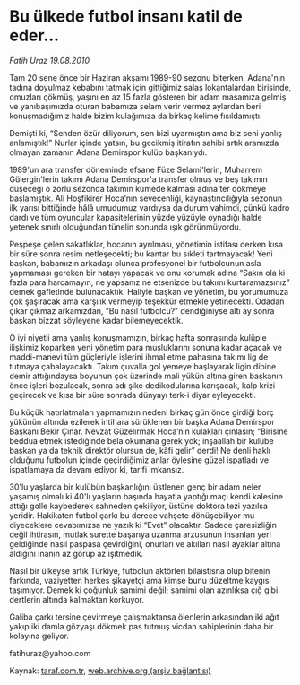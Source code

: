 # Bu ülkede futbol insanı katil de eder...

*Fatih Uraz 19.08.2010*

<div class="yazi"><p>Tam 20 sene önce bir Haziran akşamı 1989-90 sezonu biterken, Adana'nın tadına doyulmaz kebabını tatmak için gittiğimiz salaş lokantalardan birisinde, omuzları çökmüş, yaşını en az 15 fazla gösteren bir adam masamıza gelmiş ve yanıbaşımızda oturan babamıza selam verir vermez aylardan beri konuşmadığımız halde bizim kulağımıza da birkaç kelime fısıldamıştı.</p>
<p>Demişti ki, “Senden özür diliyorum, sen bizi uyarmıştın ama biz seni yanlış anlamıştık!” Nurlar içinde yatsın, bu gecikmiş itirafın sahibi artık aramızda olmayan zamanın Adana Demirspor kulüp başkanıydı.</p>
<p>1989'un ara transfer döneminde efsane Füze Selami'lerin, Muharrem Gülergin'lerin takımı Adana Demirspor'a transfer olmuş ve beş takımın düşeceği o zorlu sezonda takımın kümede kalması adına ter dökmeye başlamıştık. Ali Hoşfikirer Hoca’nın sevecenliği, kaynaştırıcılığıyla sezonun ilk yarısı bittiğinde hâlâ umudumuz vardıysa da durum vahimdi, çünkü kadro dardı ve tüm oyuncular kapasitelerinin yüzde yüzüyle oynadığı halde yetenek sınırlı olduğundan tünelin sonunda ışık görünmüyordu.</p>
<p>Peşpeşe gelen sakatlıklar, hocanın ayrılması, yönetimin istifası derken kısa bir süre sonra resim netleşecekti; bu kantar bu sıkleti tartmayacak! Yeni başkan, babamızın arkadaşı olunca profesyonel bir futbolcunun asla yapmaması gereken bir hatayı yapacak ve onu korumak adına “Sakın ola ki fazla para harcamayın, ne yapsanız ne etsenizde bu takımı kurtaramazsınız” demek gafletinde bulunacaktık. Haliyle başkan ve yönetim, bu yorumumuza çok şaşıracak ama karşılık vermeyip teşekkür etmekle yetinecekti. Odadan çıkar çıkmaz arkamızdan, “Bu nasıl futbolcu?” dendiğiniyse altı ay sonra başkan bizzat söyleyene kadar bilemeyecektik.</p>
<p>O iyi niyetli ama yanlış konuşmamızın, birkaç hafta sonrasında kulüple ilişkimiz koparken yeni yönetim para musluklarını sonuna kadar açacak ve maddi-manevi tüm güçleriyle işlerini ihmal etme pahasına takımı lig de tutmaya çabalayacaktı. Takım çuvalla gol yemeye başlayarak ligin dibine demir attığındaysa boyunun çok üzerinde mali yükün altına giren başkanın önce işleri bozulacak, sonra adı şike dedikodularına karışacak, kalp krizi geçirecek ve kısa bir süre sonrada dünyayı terk-i diyar eyleyecekti.</p>
<p>Bu küçük hatırlatmaları yapmamızın nedeni birkaç gün önce girdiği borç yükünün altında ezilerek intihara sürüklenen bir başka Adana Demirspor Başkanı Bekir Çınar. Nevzat Güzelırmak Hoca’nın kulakları çınlasın; “Birisine beddua etmek istediğinde bela okumana gerek yok; inşaallah bir kulübe başkan ya da teknik direktör olursun de, kâfi gelir” derdi! Ne denli haklı olduğunu futbolun içinde geçirdiğimiz anlar öylesine güzel ispatladı ve ispatlamaya da devam ediyor ki, tarifi imkansız.</p>
<p>30'lu yaşlarda bir kulübün başkanlığını üstlenen genç bir adam neler yaşamış olmalı ki 40'lı yaşların başında hayatla yaptığı maçı kendi kalesine attığı golle kaybederek sahneden çekiliyor, üstüne doktora tezi yazılsa yeridir. Hakikaten futbol çarkı bu derece vahşete dönüşebiliyor mu diyeceklere cevabımızsa ne yazık ki “Evet” olacaktır. Sadece çaresizliğin değil ihtirasın, mutlak surette başarıya uzanma arzusunun insanları yeri geldiğinde nasıl paspasa çevirdiğini, onurları ve akılları nasıl ayaklar altına aldığını inanın az görüp az işitmedik.</p>
<p>Nasıl bir ülkeyse artık Türkiye, futbolun aktörleri bilaistisna olup bitenin farkında, vaziyetten herkes şikayetçi ama kimse bunu düzeltme kaygısı taşımıyor. Demek ki çoğunluk samimi değil; samimi olan azınlıksa çığ gibi dertlerin altında kalmaktan korkuyor.</p>
<p>Galiba çarkı tersine çevirmeye çalışmaktansa ölenlerin arkasından iki ağıt yakıp iki damla gözyaşı dökmek pas tutmuş vicdan sahiplerinin daha bir kolayına geliyor.</p>
<p>fatihuraz@yahoo.com</p></div>

Kaynak: [taraf.com.tr](http://www.taraf.com.tr:80/fatih-uraz/makale-bu-ulkede-futbol-insani-katil-de-eder.htm), [web.archive.org (arşiv bağlantısı)](http://web.archive.org/web/20100821093107/http://www.taraf.com.tr:80/fatih-uraz/makale-bu-ulkede-futbol-insani-katil-de-eder.htm)
